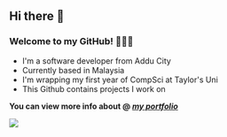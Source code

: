 ## Hi there 👋
### Welcome to my GitHub! 🧑🏽‍💻

* I'm a software developer from Addu City
* Currently based in Malaysia
* I'm wrapping my first year of CompSci at Taylor's Uni
* This Github contains projects I work on

 **You can view more info about @ _[my portfolio](https://junaadh.me)_**

<picture>
  <source
    srcset="https://github-readme-stats.vercel.app/api/top-langs/?username=junaadh&layout=donut-vertical&theme=dark"
    media="(prefers-color-scheme: dark)"
  />
  <source
    srcset="https://github-readme-stats.vercel.app/api/top-langs/?username=junaadh&layout=donut-vertical"
    media="(prefers-color-scheme: light), (prefers-color-scheme: no-preference)"
  />
  <img src="https://github-readme-stats.vercel.app/api/top-langs/?username=junaadh&layout=donut-vertical" />
</picture>

<!--
**junaadh/junaadh** is a ✨ _special_ ✨ repository because its `README.md` (this file) appears on your GitHub profile.

Here are some ideas to get you started:

- 🔭 I’m currently working on ...
- 🌱 I’m currently learning ...
- 👯 I’m looking to collaborate on ...
- 🤔 I’m looking for help with ...
- 💬 Ask me about ...
- 📫 How to reach me: ...
- 😄 Pronouns: ...
- ⚡ Fun fact: ...
-->
